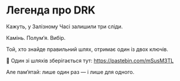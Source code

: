 # Легенда про DRK

Кажуть, у Залізному Часі залишили три сліди.

Камінь. Полум’я. Вибір.

Той, хто знайде правильний шлях, отримає один із двох ключів.

📜 Один зі шляхів зберігається тут: https://pastebin.com/mSusM3TL

Але пам’ятай: лише один раз — і лише для одного.
